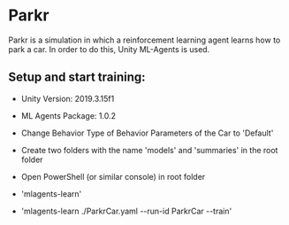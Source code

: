 # Parkr
Parkr is a simulation in which a reinforcement learning agent learns how to park a car. In order to do this, Unity ML-Agents is used.

## Setup and start training:
* Unity Version: 2019.3.15f1
* ML Agents Package: 1.0.2

* Change Behavior Type of Behavior Parameters of the Car to 'Default'

* Create two folders with the name 'models' and 'summaries' in the root folder
* Open PowerShell (or similar console) in root folder
* 'mlagents-learn'
* 'mlagents-learn ./ParkrCar.yaml --run-id ParkrCar --train'
